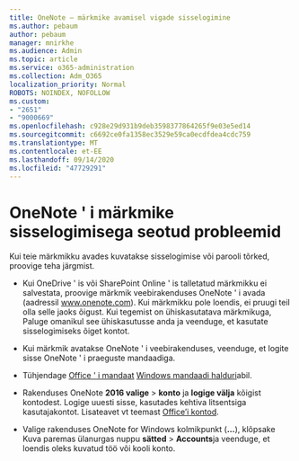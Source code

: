 ```yaml
---
title: OneNote – märkmike avamisel vigade sisselogimine
ms.author: pebaum
author: pebaum
manager: mnirkhe
ms.audience: Admin
ms.topic: article
ms.service: o365-administration
ms.collection: Adm_O365
localization_priority: Normal
ROBOTS: NOINDEX, NOFOLLOW
ms.custom:
- "2651"
- "9000669"
ms.openlocfilehash: c928e29d931b9deb3598377864265f9e03e5ed14
ms.sourcegitcommit: c6692ce0fa1358ec3529e59ca0ecdfdea4cdc759
ms.translationtype: MT
ms.contentlocale: et-EE
ms.lasthandoff: 09/14/2020
ms.locfileid: "47729291"
---
```

# <a name="issues-signing-in-to-onenote-notebooks"></a>OneNote ' i märkmike sisselogimisega seotud probleemid

Kui teie märkmikku avades kuvatakse sisselogimise või parooli tõrked, proovige teha järgmist.

- Kui OneDrive ' is või SharePoint Online ' is talletatud märkmikku ei salvestata, proovige märkmik veebirakenduses OneNote ' i avada (aadressil www.onenote.com). Kui märkmikku pole loendis, ei pruugi teil olla selle jaoks õigust. Kui tegemist on ühiskasutatava märkmikuga, Paluge omanikul see ühiskasutusse anda ja veenduge, et kasutate sisselogimiseks õiget kontot.

- Kui märkmik avatakse OneNote ' i veebirakenduses, veenduge, et logite sisse OneNote ' i praeguste mandaadiga. 

- Tühjendage [Office ' i mandaat](https://docs.microsoft.com/office/troubleshoot/error-messages/another-account-already-signed-in#step-3-clear-cached-credentials-on-the-computer) [Windows mandaadi halduri](https://support.microsoft.com/help/4026814/windows-accessing-credential-manager)abil.

- Rakenduses OneNote **2016 valige**  >  **konto** ja **logige välja** kõigist kontodest. Logige uuesti sisse, kasutades kehtiva litsentsiga kasutajakontot. Lisateavet vt teemast [Office’i kontod](https://support.office.com/article/accounts-in-office-628ea040-f265-49de-b986-be09c3ebf8a9).

- Valige rakenduses OneNote for Windows kolmikpunkt (**...**), klõpsake Kuva paremas ülanurgas nuppu **sätted**  >  **Accounts**ja veenduge, et loendis oleks kuvatud töö või kooli konto.